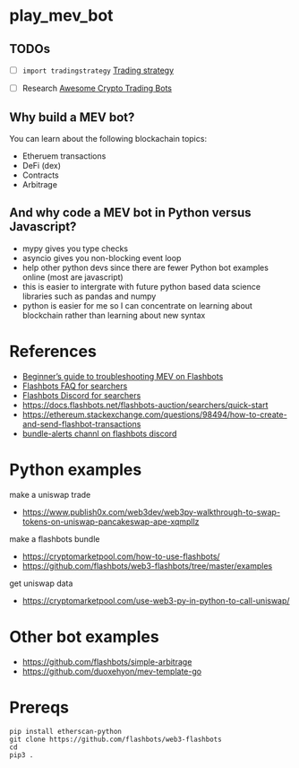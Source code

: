 # play_mev_bot

## TODOs

- [ ] `import tradingstrategy` [Trading strategy](https://github.com/tradingstrategy-ai/trading-strategy)
- [ ] Research [Awesome Crypto Trading Bots](https://github.com/botcrypto-io/awesome-crypto-trading-bots)



## Why build a MEV bot?

You can learn about the following blockachain topics:

- Etheruem transactions
- DeFi (dex)
- Contracts
- Arbitrage

## And why code a MEV bot in Python versus Javascript?

- mypy gives you type checks
- asyncio gives you non-blocking event loop
- help other python devs since there are fewer Python bot examples online (most are javascript)
- this is easier to intergrate with future python based data science libraries such as pandas and numpy
- python is easier for me so I can concentrate on learning about blockchain rather than learning about new syntax 


# References

- [Beginner’s guide to troubleshooting MEV on Flashbots](https://fifikobayashi.medium.com/beginners-guide-to-troubleshooting-mev-on-flashbots-aee175048858)
- [Flashbots FAQ for searchers](https://collective.flashbots.net/c/searchers/12)
- [Flashbots Discord for searchers](https://discord.com/channels/755466764501909692/795777653197635596)
- https://docs.flashbots.net/flashbots-auction/searchers/quick-start
- https://ethereum.stackexchange.com/questions/98494/how-to-create-and-send-flashbot-transactions
- [bundle-alerts channl on flashbots discord](https://discord.com/channels/755466764501909692/802054563439444010)


# Python examples

make a uniswap trade

- https://www.publish0x.com/web3dev/web3py-walkthrough-to-swap-tokens-on-uniswap-pancakeswap-ape-xqmpllz

make a flashbots bundle

- https://cryptomarketpool.com/how-to-use-flashbots/
- https://github.com/flashbots/web3-flashbots/tree/master/examples

get uniswap data

- https://cryptomarketpool.com/use-web3-py-in-python-to-call-uniswap/

# Other bot examples

- https://github.com/flashbots/simple-arbitrage
- https://github.com/duoxehyon/mev-template-go




# Prereqs

```
pip install etherscan-python
git clone https://github.com/flashbots/web3-flashbots 
cd 
pip3 .
```
